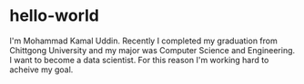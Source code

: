 # hello-world
I'm Mohammad Kamal Uddin. Recently I completed my graduation from Chittgong University and my major was Computer Science and Engineering.
I want to become a data scientist. For this reason I'm working hard to acheive my goal.
